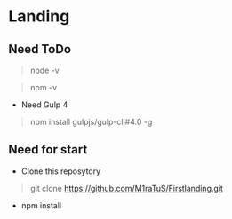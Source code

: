 # Landing

## Need ToDo

> node -v

> npm -v

* Need Gulp 4

> npm install gulpjs/gulp-cli#4.0 -g 

## Need for start
* Clone this reposytory

> git clone https://github.com/M1raTuS/Firstlanding.git

* npm install

